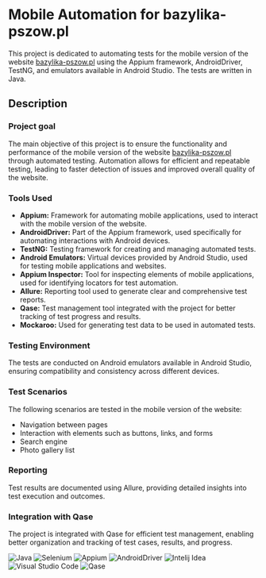 # Mobile Automation for bazylika-pszow.pl

This project is dedicated to automating tests for the mobile version of the website [bazylika-pszow.pl](https://bazylika-pszow.pl/) using the Appium framework, AndroidDriver, TestNG, and emulators available in Android Studio. The tests are written in Java.

## Description

### Project goal
The main objective of this project is to ensure the functionality and performance of the mobile version of the website [bazylika-pszow.pl](https://bazylika-pszow.pl/) through automated testing. Automation allows for efficient and repeatable testing, leading to faster detection of issues and improved overall quality of the website.

### Tools Used
- **Appium:** Framework for automating mobile applications, used to interact with the mobile version of the website.
- **AndroidDriver:** Part of the Appium framework, used specifically for automating interactions with Android devices.
- **TestNG:** Testing framework for creating and managing automated tests.
- **Android Emulators:** Virtual devices provided by Android Studio, used for testing mobile applications and websites.
- **Appium Inspector:** Tool for inspecting elements of mobile applications, used for identifying locators for test automation.
- **Allure:** Reporting tool used to generate clear and comprehensive test reports.
- **Qase:** Test management tool integrated with the project for better tracking of test progress and results.
- **Mockaroo:** Used for generating test data to be used in automated tests.

### Testing Environment
The tests are conducted on Android emulators available in Android Studio, ensuring compatibility and consistency across different devices.

### Test Scenarios
The following scenarios are tested in the mobile version of the website:
- Navigation between pages
- Interaction with elements such as buttons, links, and forms
- Search engine
- Photo gallery list

### Reporting
Test results are documented using Allure, providing detailed insights into test execution and outcomes.

### Integration with Qase
The project is integrated with Qase for efficient test management, enabling better organization and tracking of test cases, results, and progress.


![Java](https://img.shields.io/badge/Java-%230A1A2F?style=flat&logo=openjdk&logoColor=%236875CD) ![Selenium](https://img.shields.io/badge/Selenium-%230A1A2F?style=flat&logo=Selenium&logoColor=%2300cc00) ![Appium](https://img.shields.io/badge/Appium-%23236875CD?style=flat&logo=Appium&labelColor=%23236875CD&color=%23236875CD
) ![AndroidDriver](https://img.shields.io/badge/AndroidDriver-%230A1A2F?style=flat&logo=AndroidDriver
) ![Intelij Idea](https://img.shields.io/badge/-IntelliJ%20IDEA-0A1A2F?style=flat&logo=intelliJ-idea&logoColor=0a76ef) ![Visual Studio Code](https://img.shields.io/badge/Visual%20Studio%20Code-%230A1A2F?style=flat&logo=Visual%20Studio&logoColor=%2348aaeb) ![Qase](https://img.shields.io/badge/Qase-%230A1A2F?style=flat&logo=Qase&logoColor=%236875CD)
